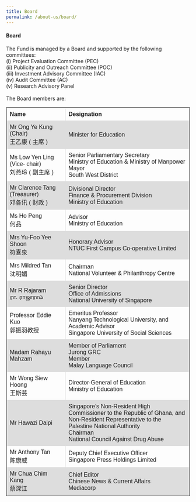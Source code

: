 ```yaml
---
title: Board
permalink: /about-us/board/
---
```


####   Board
<html>
<p>
The Fund is managed by a Board and supported by the following committees:<br/> 
(i) Project Evaluation Committee (PEC)<br/>
(ii) Publicity and Outreach Committee (POC)<br/>
(iii) Investment Advisory Committee (IAC) <br/>
(iv) Audit Committee (AC)<br/>
(v) Research Advisory Panel<br/>
  <br/>
The Board members are:</p>
<html>
<body>
<style>
table, th, td {
  font-family: arial, sans-serif;
  border: 1px solid black;
  border-collapse: collapse;
}
td, th {
  border: 1px solid #dddddd;
  text-align: left;
  padding: 8px;
  width:50%
  
}
tr:nth-child(even) {
  background-color: #dddddd;
</style>
<table style="width:100%; 
border: 1px solid black;
  border-collapse: collapse;">
  <tr>
    <th>Name</th>
    <th>Designation</th> 
  </tr>
  <tr>
    <td>Mr Ong Ye Kung (Chair)<br/>
王乙康 ( 主席 )</td>
    <td>Minister for Education</td>
  </tr>
  <tr>
    <td>Ms Low Yen Ling (Vice-
chair)<br/>刘燕玲 ( 副主席 )</td>
    <td>Senior Parliamentary Secretary<br/>
Ministry of Education &amp; Ministry of Manpower<br/>
    Mayor<br/>
      South West District
</td>   
  </tr>    
  <tr>
    <td>Mr Clarence Tang (Treasurer)<br/>
邓各讯 ( 财政 )</td>
    <td>Divisional Director<br/>
Finance &amp; Procurement Division<br/>
Ministry of Education</td>
    
  </tr>
  <tr>
    <td>Ms Ho Peng<br/>
何品</td>
    <td>Advisor<br/>
Ministry of Education</td>
  
  </tr><tr>
    <td>Mrs Yu-Foo Yee Shoon<br/>
符喜泉</td>
    <td>Honorary Advisor<br/>
NTUC First Campus Co-operative Limited</td>
    
  </tr><tr>
    <td>Mrs Mildred Tan<br/>
沈明媚</td>
    <td>Chairman<br/>
National Volunteer &amp; Philanthropy Centre</td>

  </tr><tr>
    <td>Mr R Rajaram<br/>
ரா. ராஜாராம்</td>
    <td>Senior Director<br/>
Office of Admissions<br/>
National University of Singapore</td>
    
  </tr><tr>
    <td>Professor Eddie Kuo<br/>
郭振羽教授</td>
    <td>Emeritus Professor<br/>
Nanyang Technological University, and<br/>
Academic Advisor<br/>
Singapore University of Social Sciences</td>
   
  </tr><tr>
    <td>Madam Rahayu Mahzam</td>
    <td>Member of Parliament<br/>
Jurong GRC<br/>
  Member<br/>
Malay Language Council
</td>
  
  </tr><tr>
    <td>Mr Wong Siew Hoong<br/>
王斯芸</td>
    <td>Director-General of Education<br/>
Ministry of Education</td>
    
  </tr>
  <tr>
    <td>Mr Hawazi Daipi</td>
    <td>Singapore’s Non-Resident High Commissioner to the Republic of Ghana, and <br/>
      Non-Resident Representative to the Palestine National Authority<br/>
      Chairman<br/>
National Council Against Drug Abuse
</td>
   </tr><tr>
    <td>Mr Anthony Tan<br/>
陈康威</td>
    <td>Deputy Chief Executive Officer <br/>
Singapore Press Holdings Limited</td>
    
  </tr><tr>
    <td>Mr Chua Chim Kang<br/>
蔡深江</td>
    <td>Chief Editor <br/>
Chinese News &amp; Current Affairs<br/>
Mediacorp</td>
  </tr>
</table>

</body>
</html>
